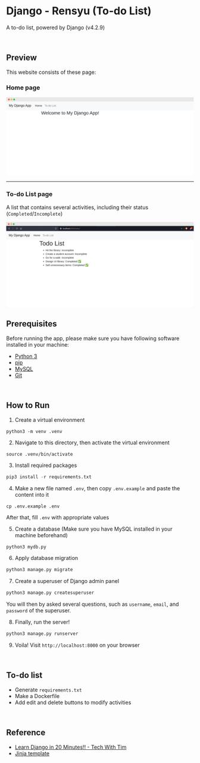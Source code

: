 # Django - Rensyu (To-do List)

A to-do list, powered by Django (v4.2.9)

<br>

## Preview

This website consists of these page:

### Home page

<img src="demo/home-s.png" alt="home page" />

<hr>

### To-do List page

A list that contains several activities, including their status (`Completed`/`Incomplete`)

<img src="demo/todo-list-s.png" alt="to-do list page" />

<br>

## Prerequisites

Before running the app, please make sure you have following software installed in your machine:
- [Python 3](https://www.python.org/downloads/)
- [pip](https://pip.pypa.io/en/stable/installation/)
- [MySQL](https://dev.mysql.com/doc/mysql-installation-excerpt/8.0/en/)
- [Git](https://github.com/git-guides/install-git)

<br>

## How to Run

1. Create a virtual environment

```
python3 -m venv .venv
```

2. Navigate to this directory, then activate the virtual environment

```
source .venv/bin/activate
```

3. Install required packages

```python
pip3 install -r requirements.txt
```

4. Make a new file named `.env`, then copy `.env.example` and paste the content into it

```
cp .env.example .env
```

After that, fill `.env` with appropriate values

5. Create a database (Make sure you have MySQL installed in your machine beforehand)

```python
python3 mydb.py
```

6. Apply database migration

```python
python3 manage.py migrate
```

7. Create a superuser of Django admin panel

```python
python3 manage.py createsuperuser
```

You will then by asked several questions, such as `username`, `email`, and `password` of the superuser.

8. Finally, run the server!

```python
python3 manage.py runserver
```

9. Voila! Visit `http://localhost:8000` on your browser

<br>

## To-do list

- Generate `requirements.txt`
- Make a Dockerfile
- Add edit and delete buttons to modify activities

<br>

## Reference

- [Learn Django in 20 Minutes!! - Tech With Tim](https://www.youtube.com/watch?v=nGIg40xs9e4)
- [Jinja template](https://pastebin.com/AMzZVL12)
